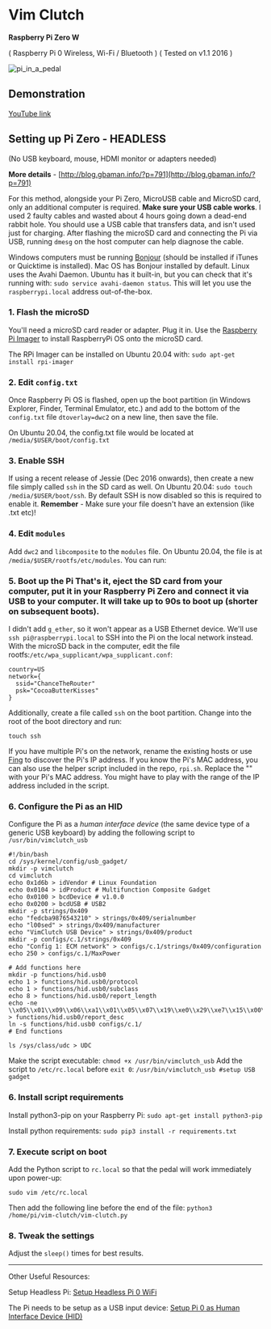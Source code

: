 # Vim Clutch

**Raspberry Pi Zero W**

( Raspberry Pi 0 Wireless, Wi-Fi / Bluetooth )
( Tested on v1.1 2016 )

![pi_in_a_pedal](https://user-images.githubusercontent.com/23065167/119210762-11117580-ba7c-11eb-8453-3acd4dfde7e4.jpg)
## Demonstration
[YouTube link](https://www.youtube.com/watch?v=9JegZhkDhrw&t=13s)

## Setting up Pi Zero - HEADLESS
(No USB keyboard, mouse, HDMI monitor or adapters needed)

**More details** - [http://blog.gbaman.info/?p=791](http://blog.gbaman.info/?p=791)

For this method, alongside your Pi Zero, MicroUSB cable and MicroSD card, only an additional computer is required. **Make sure your USB cable works**. I used 2 faulty cables and wasted about 4 hours going down a dead-end rabbit hole. You should use a USB cable that transfers data, and isn't used just for charging. After flashing the microSD card and connecting the Pi via USB, running `dmesg` on the host computer can help diagnose the cable.

Windows computers must be running [Bonjour](https://support.apple.com/kb/DL999) (should be installed if iTunes or Quicktime is installed). Mac OS has Bonjour installed by default. Linux uses the Avahi Daemon. Ubuntu has it built-in, but you can check that it's running with: `sudo service avahi-daemon status`. This will let you use the `raspberrypi.local` address out-of-the-box.

### **1. Flash the microSD**
You'll need a microSD card reader or adapter. Plug it in. Use the [Raspberry Pi Imager](https://www.raspberrypi.org/software/) to install RaspberryPi OS onto the microSD card.

The RPi Imager can be installed on Ubuntu 20.04 with:
`sudo apt-get install rpi-imager`

### **2. Edit `config.txt`**
Once Raspberry Pi OS is flashed, open up the boot partition (in Windows Explorer, Finder, Terminal Emulator, etc.) and add to the bottom of the `config.txt` file `dtoverlay=dwc2` on a new line, then save the file.

On Ubuntu 20.04, the config.txt file would be located at `/media/$USER/boot/config.txt`

### **3. Enable SSH**
If using a recent release of Jessie (Dec 2016 onwards), then create a new file simply called `ssh` in the SD card as well. On Ubuntu 20.04: `sudo touch /media/$USER/boot/ssh`. By default SSH is now disabled so this is required to enable it. **Remember** - Make sure your file doesn't have an extension (like .txt etc)!

### **4. Edit `modules`**
Add `dwc2` and `libcomposite` to the `modules` file. On Ubuntu 20.04, the file is at `/media/$USER/rootfs/etc/modules`. You can run:

### **5. Boot up the Pi** That's it, eject the SD card from your computer, put it in your Raspberry Pi Zero and connect it via USB to your computer. It will take up to 90s to boot up (shorter on subsequent boots).

I didn't add `g_ether`, so it won't appear as a USB Ethernet device. We'll use `ssh pi@raspberrypi.local` to SSH into the Pi on the local network instead. With the microSD back in the computer, edit the file rootfs:`/etc/wpa_supplicant/wpa_supplicant.conf`:

```
country=US
network={
  ssid="ChanceTheRouter"
  psk="CocoaButterKisses"
}
```

Additionally, create a file called `ssh` on the boot partition. Change into the root of the boot directory and run:

```
touch ssh
```

If you have multiple Pi's on the network, rename the existing hosts or use [Fing](https://www.fing.com/products/development-toolkit) to discover the Pi's IP address. If you know the Pi's MAC address, you can also use the helper script included in the repo, `rpi.sh`. Replace the "<pi mac address lowercase and colons>" with your Pi's MAC address. You might have to play with the range of the IP address included in the script.

### **6. Configure the Pi as an HID**
Configure the Pi as a _human interface device_ (the same device type of a generic USB keyboard) by adding the following script to `/usr/bin/vimclutch_usb`

```
#!/bin/bash
cd /sys/kernel/config/usb_gadget/
mkdir -p vimclutch
cd vimclutch
echo 0x1d6b > idVendor # Linux Foundation
echo 0x0104 > idProduct # Multifunction Composite Gadget
echo 0x0100 > bcdDevice # v1.0.0
echo 0x0200 > bcdUSB # USB2
mkdir -p strings/0x409
echo "fedcba9876543210" > strings/0x409/serialnumber
echo "l00sed" > strings/0x409/manufacturer
echo "VimClutch USB Device" > strings/0x409/product
mkdir -p configs/c.1/strings/0x409
echo "Config 1: ECM network" > configs/c.1/strings/0x409/configuration
echo 250 > configs/c.1/MaxPower

# Add functions here
mkdir -p functions/hid.usb0
echo 1 > functions/hid.usb0/protocol
echo 1 > functions/hid.usb0/subclass
echo 8 > functions/hid.usb0/report_length
echo -ne \\x05\\x01\\x09\\x06\\xa1\\x01\\x05\\x07\\x19\\xe0\\x29\\xe7\\x15\\x00\\x25\\x01\\x75\\x01\\x95\\x08\\x81\\x02\\x95\\x01\\x75\\x08\\x81\\x03\\x95\\x05\\x75\\x01\\x05\\x08\\x19\\x01\\x29\\x05\\x91\\x02\\x95\\x01\\x75\\x03\\x91\\x03\\x95\\x06\\x75\\x08\\x15\\x00\\x25\\x65\\x05\\x07\\x19\\x00\\x29\\x65\\x81\\x00\\xc0 > functions/hid.usb0/report_desc
ln -s functions/hid.usb0 configs/c.1/
# End functions

ls /sys/class/udc > UDC
```
Make the script executable:
`chmod +x /usr/bin/vimclutch_usb`
Add the script to `/etc/rc.local` before `exit 0`:
`/usr/bin/vimclutch_usb #setup USB gadget`

### **6. Install script requirements**
Install python3-pip on your Raspberry Pi:
`sudo apt-get install python3-pip`

Install python requirements:
`sudo pip3 install -r requirements.txt`

### **7. Execute script on boot**
Add the Python script to `rc.local` so that the pedal will work immediately upon power-up:

`sudo vim /etc/rc.local`

Then add the following line before the end of the file:
`python3 /home/pi/vim-clutch/vim-clutch.py`

### **8. Tweak the settings**
Adjust the `sleep()` times for best results.

---

Other Useful Resources:

Setup Headless Pi:
[Setup Headless Pi 0 WiFi](https://desertbot.io/blog/setup-pi-zero-w-headless-wifi)

The Pi needs to be setup as a USB input device:
[Setup Pi 0 as Human Interface Device (HID)](https://gndtovcc.home.blog/2020/04/17/turn-your-raspberry-pi-zero-into-a-usb-keyboard-hid/comment-page-1/?unapproved=2111&moderation-hash=a6db68e6d3caa5708e7279ef30ac555a#comment-2111)

